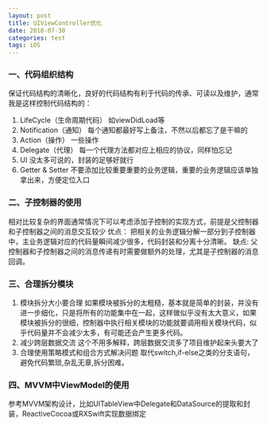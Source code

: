 ```yaml
---
layout: post
title: UIViewController优化
date: 2018-07-30
categories: test
tags: iOS 
---
```


### 一、代码组织结构
保证代码结构的清晰化，良好的代码结构有利于代码的传承、可读以及维护，通常我是这样控制代码结构的：
1. LifeCycle（生命周期代码）
如viewDidLoad等
2. Notification（通知）
每个通知都最好写上备注，不然以后都忘了是干嘛的
3. Action（操作）
一些操作
4. Delegate（代理）
每一个代理方法都对应上相应的协议，同样怕忘记
5. UI
没太多可说的，封装的足够好就行
6. Getter & Setter
不要添加比较重要重要的业务逻辑，重要的业务逻辑应该单独拿出来，方便定位入口

### 二、子控制器的使用
相对比较复杂的界面通常情况下可以考虑添加子控制的实现方式，前提是父控制器和子控制器之间的消息交互较少
优点：
把相关的业务逻辑分解一部分到子控制器中，主业务逻辑对应的代码量瞬间减少很多，代码封装和分离十分清晰。
缺点:
父控制器和子控制器之间的消息传递有时需要做额外的处理，尤其是子控制器的消息回调。

### 三、合理拆分模块
1. 模块拆分大小要合理
如果模块被拆分的太粗糙，基本就是简单的封装，并没有进一步细化，只是将所有的功能集中在一起，这样做似乎没有太大意义，如果模块被拆分的很细，控制器中执行相关模块的功能就要调用相关模块代码，似乎代码量并不会减少太多，有可能还会产生更多代码。
2. 减少跨层数据交流
这个不用多解释，跨层数据交流多了项目维护起来头要大了
3. 合理使用策略模式和组合方式解决问题
取代switch,if-else之类的分支语句，避免代码繁琐,杂乱无章,拆分困难。

### 四、MVVM中ViewModel的使用
参考MVVM架构设计，比如UITableView中Delegate和DataSource的提取和封装，ReactiveCocoa或RXSwift实现数据绑定